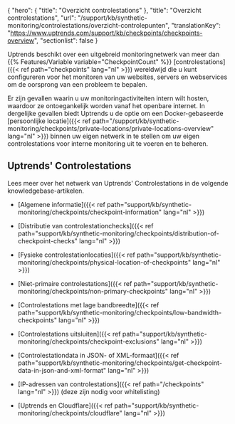 {
  "hero": {
    "title": "Overzicht controlestations"
  },
  "title": "Overzicht controlestations",
  "url": "/support/kb/synthetic-monitoring/controlestations/overzicht-controlepunten",
  "translationKey": "https://www.uptrends.com/support/kb/checkpoints/checkpoints-overview",
  "sectionlist": false
}

Uptrends beschikt over een uitgebreid monitoringnetwerk van meer dan {{% Features/Variable variable="CheckpointCount" %}} [controlestations]({{< ref path="checkpoints" lang="nl" >}}) wereldwijd die u kunt configureren voor het monitoren van uw websites, servers en webservices om de oorsprong van een probleem te bepalen.

Er zijn gevallen waarin u uw monitoringactiviteiten intern wilt hosten, waardoor ze ontoegankelijk worden vanaf het openbare internet. In dergelijke gevallen biedt Uptrends u de optie om een Docker-gebaseerde [persoonlijke locatie]({{< ref path="/support/kb/synthetic-monitoring/checkpoints/private-locations/private-locations-overview" lang="nl" >}}) binnen uw eigen netwerk in te stellen om uw eigen controlestations voor interne monitoring uit te voeren en te beheren.

## Uptrends' Controlestations

Lees meer over het netwerk van Uptrends' Controlestations in de volgende knowledgebase-artikelen.

- [Algemene informatie]({{< ref path="support/kb/synthetic-monitoring/checkpoints/checkpoint-information" lang="nl" >}})

- [Distributie van controlestationchecks]({{< ref path="support/kb/synthetic-monitoring/checkpoints/distribution-of-checkpoint-checks" lang="nl" >}})

- [Fysieke controlestationlocaties]({{< ref path="support/kb/synthetic-monitoring/checkpoints/physical-location-of-checkpoints" lang="nl" >}})

- [Niet-primaire controlestations]({{< ref path="support/kb/synthetic-monitoring/checkpoints/non-primary-checkpoints" lang="nl" >}})

- [Controlestations met lage bandbreedte]({{< ref path="support/kb/synthetic-monitoring/checkpoints/low-bandwidth-checkpoints" lang="nl" >}})

- [Controlestations uitsluiten]({{< ref path="support/kb/synthetic-monitoring/checkpoints/checkpoint-exclusions" lang="nl" >}})

- [Controlestationdata in JSON- of XML-formaat]({{< ref path="support/kb/synthetic-monitoring/checkpoints/get-checkpoint-data-in-json-and-xml-format" lang="nl" >}})

- [IP-adressen van controlestations]({{< ref path="/checkpoints" lang="nl" >}}) (deze zijn nodig voor whitelisting)

- [Uptrends en Cloudflare]({{< ref path="support/kb/synthetic-monitoring/checkpoints/cloudflare" lang="nl" >}})
